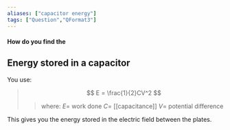 ```yaml
---
aliases: ["capacitor energy"]
tags: ["Question","QFormat3"]
---
```


#### How do you find the
## Energy stored in a capacitor
You use:
> $$ E = \frac{1}{2}CV^2 $$ 
>> where:
>> $E=$ work done 
>> $C=$ [[capacitance]]
>> $V=$ potential difference

This gives you the energy stored in the electric field between the plates.